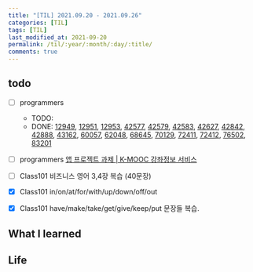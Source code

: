 ```yaml
---
title: "[TIL] 2021.09.20 - 2021.09.26"
categories: [TIL]
tags: [TIL]
last_modified_at: 2021-09-20
permalink: /til/:year/:month/:day/:title/
comments: true
---
```


## todo

- [ ] programmers

  - TODO:
  - DONE: [12949](https://programmers.co.kr/learn/courses/30/lessons/12949), [12951](https://programmers.co.kr/learn/courses/30/lessons/12951), [12953](https://programmers.co.kr/learn/courses/30/lessons/12953), [42577](https://programmers.co.kr/learn/courses/30/lessons/42577), [42579](https://programmers.co.kr/learn/courses/30/lessons/42579), [42583](https://programmers.co.kr/learn/courses/30/lessons/42583), [42627](https://programmers.co.kr/learn/courses/30/lessons/42627), [42842](https://programmers.co.kr/learn/courses/30/lessons/42842), [42888](https://programmers.co.kr/learn/courses/30/lessons/42888), [43162](https://programmers.co.kr/learn/courses/30/lessons/43162), [60057](https://programmers.co.kr/learn/courses/30/lessons/60057), [62048](https://programmers.co.kr/learn/courses/30/lessons/62048), [68645](https://programmers.co.kr/learn/courses/30/lessons/68645), [70129](https://programmers.co.kr/learn/courses/30/lessons/70129), [72411](https://programmers.co.kr/learn/courses/30/lessons/72411), [72412](https://programmers.co.kr/learn/courses/30/lessons/72412), [76502](https://programmers.co.kr/learn/courses/30/lessons/76502), [83201](https://programmers.co.kr/learn/courses/30/lessons/83201)

- [ ] programmers [앱 프로젝트 과제 | K-MOOC 강좌정보 서비스](https://programmers.co.kr/skill_check_assignments/168)

- [ ] Class101 비즈니스 영어 3,4장 복습 (40문장)
- [x] Class101 in/on/at/for/with/up/down/off/out
- [x] Class101 have/make/take/get/give/keep/put 문장들 복습.

## What I learned

## Life
